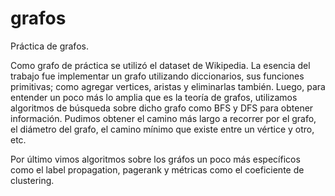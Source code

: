 # grafos

Práctica de grafos.

Como grafo de práctica se utilizó el dataset de Wikipedia. La esencia del trabajo fue implementar un grafo utilizando diccionarios, sus funciones primitivas; como agregar vertices, aristas y eliminarlas también.
Luego, para entender un poco más lo amplia que es la teoría de grafos, utilizamos algoritmos de búsqueda sobre dicho grafo como BFS y DFS para obtener información. Pudimos obtener el camino más largo a recorrer por el grafo,
el diámetro del grafo, el camino mínimo que existe entre un vértice y otro, etc.

Por último vimos algoritmos sobre los gráfos un poco más específicos como el label propagation, pagerank y métricas como el coeficiente de clustering.
